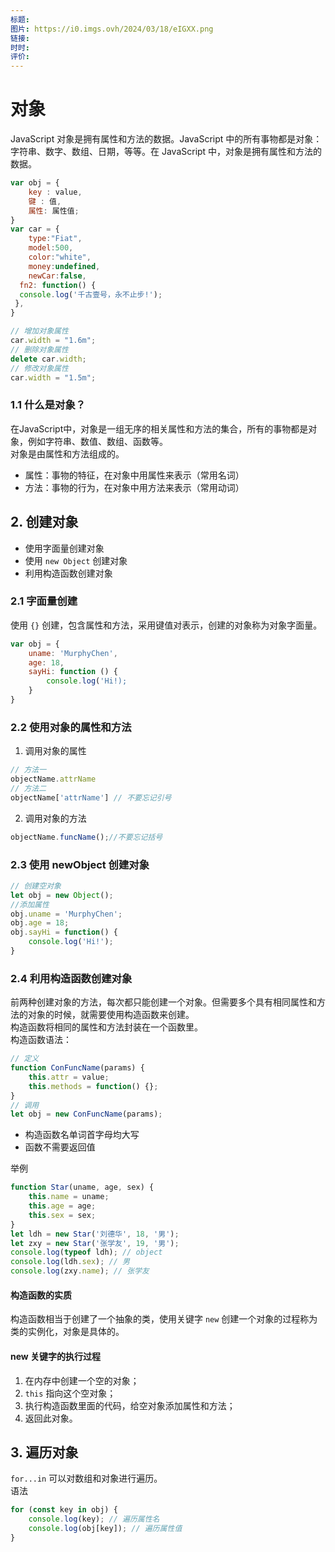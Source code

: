 ```yaml
---
标题: 
图片: https://i0.imgs.ovh/2024/03/18/eIGXX.png
链接: 
时时: 
评价:
---
```


<!-- ---
prev: '/Javascript/05-数组.md',
next:  '/Javascript/07-内置对象.md',
--- -->
# 对象

JavaScript 对象是拥有属性和方法的数据。JavaScript 中的所有事物都是对象：字符串、数字、数组、日期，等等。在 JavaScript 中，对象是拥有属性和方法的数据。

```javascript
var obj = {
    key : value,
    键 : 值,
    属性: 属性值; 
}
var car = {
    type:"Fiat", 
    model:500, 
    color:"white",
    money:undefined,
    newCar:false,
  fn2: function() {
  console.log('千古壹号，永不止步!');
 },
}

// 增加对象属性
car.width = "1.6m";
// 删除对象属性
delete car.width;
// 修改对象属性
car.width = "1.5m";
```

### 1.1 什么是对象？

在JavaScript中，对象是一组无序的相关属性和方法的集合，所有的事物都是对象，例如字符串、数值、数组、函数等。<br />对象是由属性和方法组成的。

- 属性：事物的特征，在对象中用属性来表示（常用名词）
- 方法：事物的行为，在对象中用方法来表示（常用动词）

## 2. 创建对象

- 使用字面量创建对象
- 使用 `new Object` 创建对象
- 利用构造函数创建对象

### 2.1 字面量创建

使用 `{}` 创建，包含属性和方法，采用键值对表示，创建的对象称为对象字面量。

```javascript
var obj = {
    uname: 'MurphyChen',
    age: 18,
    sayHi: function () {
        console.log('Hi!);
    }
}
```

### 2.2 使用对象的属性和方法

1. 调用对象的属性

```javascript
// 方法一
objectName.attrName
// 方法二
objectName['attrName'] // 不要忘记引号
```

2. 调用对象的方法

```javascript
objectName.funcName();//不要忘记括号
```

### 2.3 使用 newObject 创建对象

```javascript
// 创建空对象
let obj = new Object();
//添加属性
obj.uname = 'MurphyChen';
obj.age = 18;
obj.sayHi = function() {
    console.log('Hi!');
}
```

### 2.4 利用构造函数创建对象

前两种创建对象的方法，每次都只能创建一个对象。但需要多个具有相同属性和方法的对象的时候，就需要使用构造函数来创建。<br />构造函数将相同的属性和方法封装在一个函数里。<br />构造函数语法：

```javascript
// 定义
function ConFuncName(params) {
    this.attr = value;
    this.methods = function() {};
}
// 调用
let obj = new ConFuncName(params);
```

- 构造函数名单词首字母均大写
- 函数不需要返回值

举例

```javascript
function Star(uname, age, sex) {
    this.name = uname;
    this.age = age;
    this.sex = sex;
}
let ldh = new Star('刘德华', 18, '男');
let zxy = new Star('张学友', 19, '男');
console.log(typeof ldh); // object
console.log(ldh.sex); // 男
console.log(zxy.name); // 张学友
```

#### 构造函数的实质

构造函数相当于创建了一个抽象的类，使用关键字 `new` 创建一个对象的过程称为类的实例化，对象是具体的。

#### new 关键字的执行过程

1. 在内存中创建一个空的对象；
2. `this` 指向这个空对象；
3. 执行构造函数里面的代码，给空对象添加属性和方法；
4. 返回此对象。

## 3. 遍历对象

`for...in` 可以对数组和对象进行遍历。<br />语法

```javascript
for (const key in obj) {
    console.log(key); // 遍历属性名
    console.log(obj[key]); // 遍历属性值
}
```
